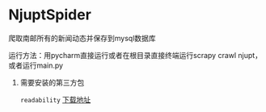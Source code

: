 # NjuptSpider
爬取南邮所有的新闻动态并保存到mysql数据库

运行方法：用pycharm直接运行或者在根目录直接终端运行scrapy crawl njupt，或者运行main.py
1. 需要安装的第三方包

   `readability`  [下载地址][1]


  [1]: https://github.com/buriy/python-readability